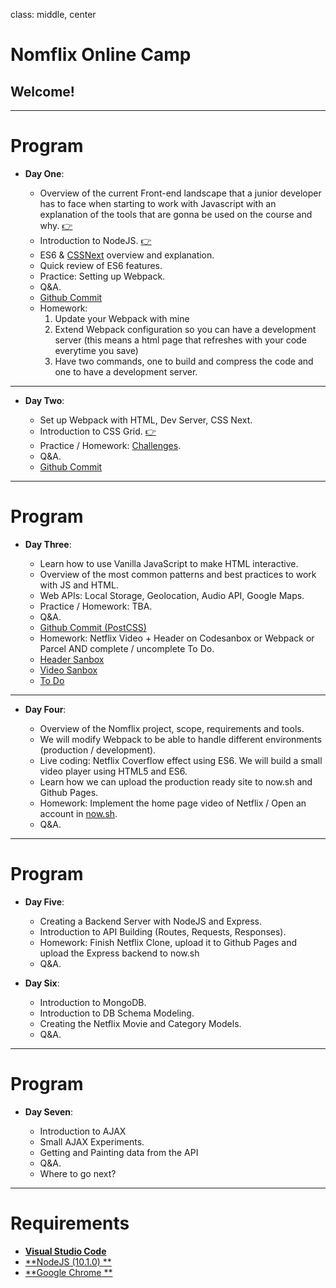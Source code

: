 class: middle, center

# Nomflix Online Camp

## Welcome!

---

# Program

- **Day One**:

  - Overview of the current Front-end landscape that a junior developer has to face when starting to work with Javascript with an explanation of the tools that are gonna be used on the course and why. [👉](/nomflix-materials/landscape/)
  - Introduction to NodeJS. [👉](/nomflix-materials/introToNode/)
  - ES6 & [CSSNext](http://cssnext.io/) overview and explanation.
  - Quick review of ES6 features.
  - Practice: Setting up Webpack.
  - Q&A.
  - [Github Commit](https://github.com/nomadcoders/nomflix2/commit/775feee7df16b05a95b729f6730d9a64d81a0430)
  - Homework:
    1.  Update your Webpack with mine
    2.  Extend Webpack configuration so you can have a development server (this means a html page that refreshes with your code everytime you save)
    3.  Have two commands, one to build and compress the code and one to have a development server.

---

- **Day Two**:

  - Set up Webpack with HTML, Dev Server, CSS Next.
  - Introduction to CSS Grid. [👉](/nomflix-materials/cssGridIntro/)
  - Practice / Homework: [Challenges](/nomflix-materials/cssGridIntro/challenges).
  - Q&A.
  - [Github Commit](https://github.com/nomadcoders/nomflix2/commit/2d91108381ab0da35546d0113e6899f381b312d0)

---

# Program

- **Day Three**:

  - Learn how to use Vanilla JavaScript to make HTML interactive.
  - Overview of the most common patterns and best practices to work with JS and HTML.
  - Web APIs: Local Storage, Geolocation, Audio API, Google Maps.
  - Practice / Homework: TBA.
  - Q&A.
  - [Github Commit (PostCSS)](https://github.com/nomadcoders/nomflix2/commit/de8a04fdf8acbb2b117a261041cff642e31f2e13)
  - Homework: Netflix Video + Header on Codesanbox or Webpack or Parcel AND complete / uncomplete To Do.
  - [Header Sanbox](https://codesandbox.io/s/3q3w0oj546)
  - [Video Sanbox](https://codesandbox.io/s/w04plw2lk5)
  - [To Do](https://codesandbox.io/s/14qm319zx7)

---

- **Day Four**:

  - Overview of the Nomflix project, scope, requirements and tools.
  - We will modify Webpack to be able to handle different environments (production / development).
  - Live coding: Netflix Coverflow effect using ES6. We will build a small video player using HTML5 and ES6.
  - Learn how we can upload the production ready site to now.sh and Github Pages.
  - Homework: Implement the home page video of Netflix / Open an account in [now.sh](https://zeit.co/now).
  - Q&A.

---

# Program

- **Day Five**:

  - Creating a Backend Server with NodeJS and Express.
  - Introduction to API Building (Routes, Requests, Responses).
  - Homework: Finish Netflix Clone, upload it to Github Pages and upload the Express backend to now.sh
  - Q&A.

- **Day Six**:

  - Introduction to MongoDB.
  - Introduction to DB Schema Modeling.
  - Creating the Netflix Movie and Category Models.
  - Q&A.

---

# Program

- **Day Seven**:

  - Introduction to AJAX
  - Small AJAX Experiments.
  - Getting and Painting data from the API
  - Q&A.
  - Where to go next?

---

# Requirements

- [**Visual Studio Code**](https://www.google.com)
- [**NodeJS (10.1.0) **](https://www.google.com)
- [**Google Chrome **](https://www.google.com/chrome/)
